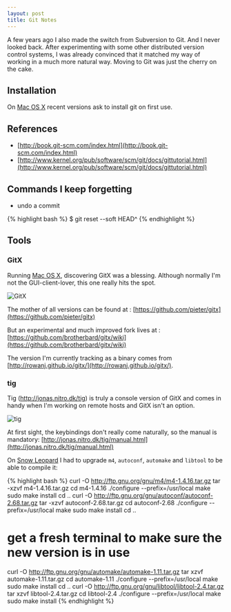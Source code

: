 ```yaml
---
layout: post
title: Git Notes
---
```


A few years ago I also made the switch from Subversion to Git. And I never looked back. After experimenting with some other distributed version control systems, I was already convinced that it matched my way of working in a much more natural way. Moving to Git was just the cherry on the cake.

## Installation

On [Mac OS X](Mac_OS_X_Notes.html) recent versions ask to install git on first use.

## References

* [http://book.git-scm.com/index.html](http://book.git-scm.com/index.html)
* [http://www.kernel.org/pub/software/scm/git/docs/gittutorial.html](http://www.kernel.org/pub/software/scm/git/docs/gittutorial.html)

## Commands I keep forgetting

* undo a commit

{% highlight bash %}
$ git reset --soft HEAD^
{% endhighlight %}

## Tools

### GitX

Running [Mac OS X](Mac_OS_X_Notes.html), discovering GitX was a blessing. Although normally I'm not the GUI-client-lover, this one really hits the spot.

![GitX](images/full/gitx.png)

The mother of all versions can be found at : [https://github.com/pieter/gitx](https://github.com/pieter/gitx)

But an experimental and much improved fork lives at : [https://github.com/brotherbard/gitx/wiki](https://github.com/brotherbard/gitx/wiki)

The version I'm currently tracking as a binary comes from [http://rowanj.github.io/gitx/](http://rowanj.github.io/gitx/).

### tig

Tig (http://jonas.nitro.dk/tig) is truly a console version of GitX and comes in handy when I'm working on remote hosts and GitX isn't an option.

![tig](images/full/tig.png)

At first sight, the keybindings don't really come naturally, so the manual is mandatory: [http://jonas.nitro.dk/tig/manual.html](http://jonas.nitro.dk/tig/manual.html)

On [Snow Leopard](Snow_Leopard_Quirks.html) I had to upgrade `m4`, `autoconf`, `automake` and `libtool` to be able to compile it:

{% highlight bash %}
curl -O http://ftp.gnu.org/gnu/m4/m4-1.4.16.tar.gz
tar -xzvf m4-1.4.16.tar.gz
cd m4-1.4.16
./configure --prefix=/usr/local
make
sudo make install
cd ..
curl -O http://ftp.gnu.org/gnu/autoconf/autoconf-2.68.tar.gz
tar -xzvf autoconf-2.68.tar.gz
cd autoconf-2.68
./configure --prefix=/usr/local
make
sudo make install
cd ..
# get a fresh terminal to make sure the new version is in use
curl -O http://ftp.gnu.org/gnu/automake/automake-1.11.tar.gz
tar xzvf automake-1.11.tar.gz
cd automake-1.11
./configure --prefix=/usr/local
make
sudo make install
cd ..
curl -O http://ftp.gnu.org/gnu/libtool/libtool-2.4.tar.gz
tar xzvf libtool-2.4.tar.gz
cd libtool-2.4
./configure --prefix=/usr/local
make
sudo make install
{% endhighlight %}
